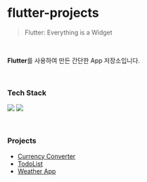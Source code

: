 # flutter-projects

> Flutter: Everything is a Widget

<br>

**Flutter**를 사용하여 만든 간단한 App 저장소입니다.

&nbsp;

### Tech Stack

<img src="https://img.shields.io/badge/dart-0175C2?style=for-the-badge&logo=dart&logoColor=white"> <img src="https://img.shields.io/badge/flutter-02569B?style=for-the-badge&logo=flutter&logoColor=white">

&nbsp;

### Projects

- [Currency Converter](https://github.com/kmseunh/flutter-projects/tree/main/currency_converter)
- [TodoList](https://github.com/kmseunh/flutter-projects/tree/main/todolist)
- [Weather App](https://github.com/kmseunh/flutter-projects/tree/main/weather_app)
